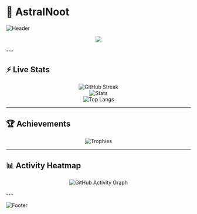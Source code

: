 # 🌌 AstralNoot

![Header](https://capsule-render.vercel.app/api?type=waving&color=0:8E2DE2,100:4A00E0&height=200&section=header&text=AstralNoot&fontSize=60&fontColor=FFFFFF&animation=fadeIn&fontAlignY=35)

<p align="center">
  <img src="https://readme-typing-svg.herokuapp.com?size=28&color=8E2DE2&center=true&vCenter=true&width=900&lines=Cosmic+Code+Crafter;Pushing+pixels+and+logic;Always+building+the+future;Welcome+to+my+universe" />
</p>
---

## ⚡ Live Stats

<div align="center">

![GitHub Streak](https://streak-stats.demolab.com?user=AstralNoot&theme=tokyonight&hide_border=true&background=00000000&ring=8e2de2&fire=4a00e0&currStreakLabel=ffffff)  
![Stats](https://github-readme-stats.vercel.app/api?username=AstralNoot&show_icons=true&theme=tokyonight&hide_border=true&bg_color=00000000&title_color=8e2de2&icon_color=4a00e0&text_color=ffffff&rank_icon=github)  
![Top Langs](https://github-readme-stats.vercel.app/api/top-langs/?username=AstralNoot&layout=compact&theme=tokyonight&hide_border=true&bg_color=00000000&title_color=8e2de2&text_color=ffffff)

</div>

---

## 🏆 Achievements

<div align="center">

![Trophies](https://github-profile-trophy.vercel.app/?username=AstralNoot&theme=tokyonight&no-frame=true&column=6&margin-w=15)

</div>

---

## 📊 Activity Heatmap
<div align="center">

![GitHub Activity Graph](https://github-readme-activity-graph.vercel.app/graph?username=AstralNoot&theme=react-dark&bg_color=00000000&color=8e2de2&line=4a00e0&point=ffffff&hide_border=true)

</div>
---

![Footer](https://capsule-render.vercel.app/api?type=waving&color=0:4A00E0,100:8E2DE2&height=120&section=footer)

